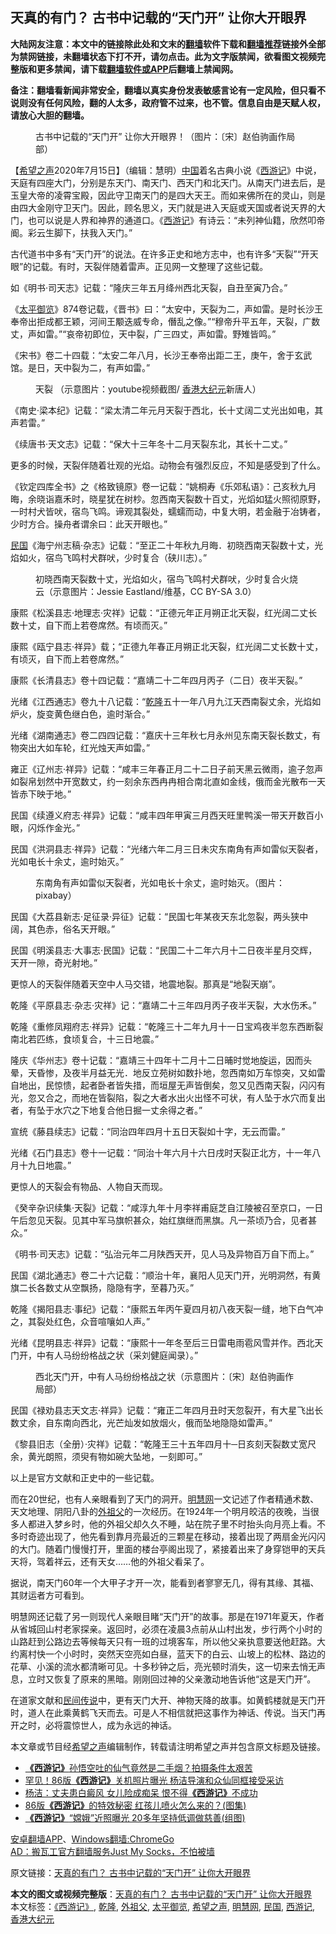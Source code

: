  <h2>天真的有门？  古书中记载的“天门开” 让你大开眼界</h2> <p class="notice"><b>大陆网友注意：本文中的链接除此处和文末的<a href="https://github.com/bannedbook/fanqiang" >翻墙</a>软件下载和<a href="https://github.com/killgcd/justmysocks/blob/master/README.md">翻墙推荐</a>链接外全部为禁网链接，未翻墙状态下打不开，请勿点击。此为文字版禁闻，欲看图文视频完整版和更多禁闻，请下载<a href="https://github.com/bannedbook/fanqiang">翻墙软件或APP</a>后翻墙上禁闻网。</p><p>备注：翻墙看新闻非常安全，翻墙以真实身份发表敏感言论有一定风险，但只看不说则没有任何风险，翻的人太多，政府管不过来，也不管。信息自由是天赋人权，请放心大胆的翻墙。</b></p>  <div class="entry"> <figure><figcaption>古书中记载的“天门开” 让你大开眼界！（图片：〔宋〕赵伯驹画作局部）</figcaption></figure> <p>【<span class='wp_keywordlink_affiliate'><a href="https://www.soundofhope.org" title="希望之声" target="_blank">希望之声</a></span>2020年7月15日】（编辑：慧明）<span class='wp_keywordlink_affiliate'><a href="https://www.bannedbook.org/" title="中国" target="_blank">中国</a></span>着名古典小说《<span class='wp_keywordlink'><a href="https://www.bannedbook.org/forum24/topic1503.html" title="深度揭秘《西游记》蕴含的玄机" target="_blank">西游记</a></span>》中说，天庭有四座大门，分别是东天门、南天门、西天门和北天门。从南天门进去后，是玉皇大帝的凌霄宝殿，因此守卫南天门的是四大天王。而如来佛所在的灵山，则是由四大金刚守卫天门。因此，顾名思义，天门就是进入天庭或天国或者说天界的大门，也可以说是人界和神界的通道口。《<a href="https://www.bannedbook.org/bnews/tag/%e8%a5%bf%e6%b8%b8%e8%ae%b0/" class="st_tag internal_tag" rel="tag" title="标签 西游记 下的日志">西游记</a>》有诗云：“未列神仙籍，欣然叩帝阍。彩云生脚下，扶我入天门。”</p> <p>古代道书中多有“天门开”的说法。在许多正史和地方志中，也有许多“天裂”“开天眼”的记载。有时，天裂伴随着雷声。正见网一文整理了这些记载。</p> <p>如《明书·司天志》记载：“隆庆三年五月绛州西北天裂，自丑至寅乃合。”</p> <p>《<a href="https://www.bannedbook.org/bnews/tag/%E5%A4%AA%E5%B9%B3%E5%BE%A1%E8%A7%88/" class="st_tag internal_tag" rel="tag" title="标签 太平御览 下的日志">太平御览</a>》874卷记载，《晋书》曰：“太安中，天裂为二，声如雷。是时长沙王奉帝出拒成都王颖，河间王颙迭威专命，僭乱之像。”“穆帝升平五年，天裂，广数丈，声如雷。”“哀帝初即位，天中裂，广三四丈，声如雷。野雉皆鸣。”</p> <p>《宋书》卷二十四载：“太安二年八月，长沙王奉帝出距二王，庚午，舍于玄武馆。是日，天中裂为二，有声如雷。”</p> <figure><figcaption>天裂 （示意图片：youtube视频截图/ <a href="https://www.bannedbook.org/bnews/tag/%E9%A6%99%E6%B8%AF%E5%A4%A7%E7%BA%AA%E5%85%83/" class="st_tag internal_tag" rel="tag" title="标签 香港大纪元 下的日志">香港大纪元</a>新唐人）</figcaption></figure> <p>《南史·梁本纪》记载：“梁太清二年元月天裂于西北，长十丈阔二丈光出如电，其声若雷。”</p> <p>《续唐书·天文志》记载：“保大十三年冬十二月天裂东北，其长十二丈。”</p> <p>更多的时候，天裂伴随着壮观的光焰。动物会有强烈反应，不知是感受到了什么。</p> <p>《钦定四库全书》之《格致镜原》卷一记载：“姚桐寿《乐郊私语》：己亥秋九月晦，余晓诣嘉禾时，晓星犹在树杪。忽西南天裂数十百丈，光熖如猛火照彻原野，一时村犬皆吠，宿鸟飞鸣。谛观其裂处，蠕蠕而动，中复大明，若金融于冶铸者，少时方合。操舟者谓余曰：此天开眼也。”</p> <p><a href="https://www.bannedbook.org/bnews/tag/%E6%B0%91%E5%9B%BD/" class="st_tag internal_tag" rel="tag" title="标签 民国 下的日志">民国</a>《海宁州志稿·杂志》记载：“至正二十年秋九月晦．初晓西南天裂数十丈，光焰如火，宿鸟飞鸣村犬群吠，少时复合（硖川志）。”</p>  <figure><figcaption>初晓西南天裂数十丈，光焰如火，宿鸟飞鸣村犬群吠，少时复合火烧云（示意图片：Jessie Eastland/维基，CC BY-SA 3.0）</figcaption></figure> <p>康熙《松溪县志·地理志·灾祥》记载：“正德元年正月朔正北天裂，红光阔二丈长数十丈，自下而上若卷席然。有顷而灭。”</p> <p>康熙《瓯宁县志·祥异》载；“正德九年春正月朔正北天裂，红光阔二丈长数十丈，有顷灭，自下而上若卷席然。”</p> <p>康熙《长清县志》卷十四记载：“嘉靖二十二年四月丙子（二日）夜半天裂。”</p> <p>光绪《江西通志》卷九十八记载：“<a href="https://www.bannedbook.org/bnews/tag/%e4%b9%be%e9%9a%86/" class="st_tag internal_tag" rel="tag" title="标签 乾隆 下的日志">乾隆</a>五十一年八月九江天西南裂丈余，光焰如炉火，旋变黄色继白色，逾时渐合。”</p> <p>光绪《湖南通志》卷二四四记载：“嘉庆十三年秋七月永州见东南天裂长数丈，有物突出大如车轮，红光烛天声如雷。”</p> <p>雍正《辽州志·祥异》记载：“咸丰三年春正月二十二日子前天黑云微雨，逾子忽声如裂帛划然中开宽数丈，约一刻余东西冉冉相合南北直如金线，俄而金光散布一天皆赤下映于地。”</p> <p>民国《续遵义府志·祥异》记载：“咸丰四年甲寅三月西天旺里鸭溪一带天开数百小眼，闪烁作金光。”</p> <p>民国《洪洞县志·祥异》记载：“光绪六年二月三日未灾东南角有声如雷似天裂者，光如电长十余丈，逾时始灭。”</p> <figure><figcaption>东南角有声如雷似天裂者，光如电长十余丈，逾时始灭。（图片： pixabay）</figcaption></figure> <p>民国《大荔县新志·足征录·异征》记载：“民国七年某夜天东北忽裂，两头狭中阔，其色赤，俗名天开眼。”</p> <p>民国《明溪县志·大事志·民国》记载：“民国二十二年六月十二日夜半星月交辉，天开一隙，奇光射地。”</p>  <p>更惊人的天裂伴随着天空中人马交错，地震地裂。那真是“地裂天崩”。</p> <p>乾隆《平原县志·杂志·灾祥》记：“嘉靖二十三年四月丙子夜半天裂，大水伤禾。”</p> <p>乾隆《重修凤翔府志·祥异》记载：“乾隆三十二年九月十一日宝鸡夜半忽东西断裂南北若匹练，食顷复合，十三日地震。”</p> <p>隆庆《华州志》卷十记载：“嘉靖三十四年十二月十二日晡时觉地旋运，因而头晕，天昏惨，及夜半月益无光．地反立苑树如数扑地，忽西南如万车惊突，又如雷自地出，民惊愦，起者卧者皆失措，而垣屋无声皆倒矣，忽又见西南天裂，闪闪有光，忽又合之，而地在皆裂陷，裂之大者水出火出怪不可状，有人坠于水穴而复出者，有坠于水穴之下地复合他日掘一丈余得之者。”</p> <p>宣统《藤县续志》记载：“同治四年四月十五日天裂如十字，无云而雷。”</p> <p>光绪《石门县志》卷十一记载：“同治十年六月十六日戌时天裂正北方，十一年八月十九日地震。”</p> <p>更惊人的天裂会有物品、人物自天而现。</p> <p>《癸辛杂识续集·天裂》记载：“咸淳九年十月李祥甫庭芝自江陵被召至京口，一日午后忽见天裂。见其中军马旗帜甚众，始红旗继而黑旗。凡一茶顷乃合，见者甚众。”</p> <p>《明书·司天志》记载：“弘治元年二月陕西天开，见人马及异物百万自下而上。”</p> <p>民国《湖北通志》卷二十六记载：“顺治十年，襄阳人见天门开，光明洞然，有黄旗二长各数丈从空飘扬，隐隐有字，至暮乃灭。”</p>  <p>乾隆《揭阳县志·事纪》记载：“康熙五年丙午夏四月初八夜天裂一缝，地下白气冲之，其裂处红色，众音喧嚷如人声。”</p> <p>光绪《昆明县志·祥异》记载：“康熙十一年冬至后三日雷电雨雹风雪并作。西北天门开，中有人马纷纷格战之状（采刘健庭闻录）。”</p> <figure><figcaption>西北天门开，中有人马纷纷格战之状（示意图片：〔宋〕赵伯驹画作局部）</figcaption></figure> <p>民国《禄劝县志天文志·祥异》记载：“雍正二年四月丑时天忽裂开，有大星飞出长数丈余，自东南向西北，光芒灿发如放烟火，俄而坠地隐隐如雷声。”</p> <p>《黎县旧志（全册）·灾祥》记载：“乾隆王三十五年四月十─日亥刻天裂数丈宽尺余，黄光朗照，须臾有物如碗大坠地，一刻即可。”</p> <p>以上是官方文献和正史中的一些记载。</p> <p>而在20世纪，也有人亲眼看到了天门的洞开。<a href="https://www.bannedbook.org/bnews/tag/%e6%98%8e%e6%85%a7%e7%bd%91/" class="st_tag internal_tag" rel="tag" title="标签 明慧网 下的日志">明慧网</a>一文记述了作者精通术数、天文地理、阴阳八卦的<a href="https://www.bannedbook.org/bnews/tag/%E5%A4%96%E7%A5%96%E7%88%B6/" class="st_tag internal_tag" rel="tag" title="标签 外祖父 下的日志">外祖父</a>的一次经历。在1924年一个明月皎洁的夜晚，当很多人都进入梦乡时，他的外祖父却久久不睡，站在院子里不时抬头向月亮上看。不多时奇迹出现了，他先看到靠月亮最近的三颗星在移动，接着出现了两扇金光闪闪的大门。随着门慢慢打开，里面的楼台亭阁出现了，紧接着出来了身穿铠甲的天兵天将，驾着祥云，还有天女……他的外祖父看呆了。</p> <p>据说，南天门60年一个大甲子才开一次，能看到者寥寥无几，得有其缘、其福、其财运者方可看到。</p> <p>明慧网还记载了另一则现代人亲眼目睹“天门开”的故事。那是在1971年夏天，作者从省城回山村老家探亲。返回时，必须在凌晨3点前从山村出发，步行两个小时的山路赶到公路边去等候每天只有一班的过境客车，所以他父亲执意要送他赶路。大约离村快一个小时时，突然天空亮如白昼，蓝天下的白云、山坡上的松林、路边的花草、小溪的流水都清晰可见。十多秒钟之后，亮光顿时消失，这一切来去悄无声息，立时又恢复了原来的黑暗。刚刚回过神的父亲激动地告诉他“这是天门开”。</p> <p>在道家文献和<span class='wp_keywordlink'><a href="https://www.bannedbook.org/forum2/topic1601.html" title="正见网《民间传说》" target="_blank">民间传说</a></span>中，更有天门大开、神物天降的故事。如黄鹤楼就是天门开时，道人在此乘黄鹤飞天而去。可是人不相信就把这事作为神话、传说。当天门再开之时，必将震惊世人，成为永远的神话。</p> <p>本文章或节目经<a href="https://www.bannedbook.org/bnews/tag/%e5%b8%8c%e6%9c%9b%e4%b9%8b%e5%a3%b0/" class="st_tag internal_tag" rel="tag" title="标签 希望之声 下的日志">希望之声</a>编辑制作，转载请注明希望之声并包含原文标题及链接。</p>  <ul class='op-related-articles' title='相关阅读'> <li><a href='https://www.bannedbook.org/bnews/yule/20200706/1356251.html' target='_blank'><b>《西游记》</b>孙悟空吐的仙气竟然是二手烟？拍摄条件太艰苦</a></li> <li><a href='https://www.bannedbook.org/bnews/yule/20200701/1354188.html' target='_blank'>罕见！86版<b>《西游记》</b>关机照片曝光 杨洁导演和众仙同框接受采访</a></li> <li><a href='https://www.bannedbook.org/bnews/yule/20200701/1353688.html' target='_blank'>杨洁：丈夫患白癜风 女儿险成痴呆 恨不得<b>《西游记》</b>不成功</a></li> <li><a href='https://www.bannedbook.org/bnews/yule/20200520/1331209.html' target='_blank'>86版<b>《西游记》</b>的特效秘密 红孩儿喷火怎么来的？(图集)</a></li> <li><a href='https://www.bannedbook.org/bnews/yule/20200510/1325699.html' target='_blank'><b>《西游记》</b>“嫦娥”近照曝光 20多年坚持低调做慈善(组图)</a></li> </ul> <div class="texttj"> <a href="https://github.com/bannedbook/fanqiang/wiki/%E7%A6%81%E9%97%BB%E7%BD%91%E5%AE%89%E5%8D%93%E7%BF%BB%E5%A2%99%E6%96%B0%E9%97%BBAPP" target="_blank">安卓翻墙APP</a>、<a href="https://github.com/bannedbook/fanqiang/wiki/Chrome%E4%B8%80%E9%94%AE%E7%BF%BB%E5%A2%99%E5%8C%85" target="_blank">Windows翻墙:ChromeGo</a><br/> <a href="https://github.com/killgcd/justmysocks/blob/master/README.md" target="_blank">AD：搬瓦工官方翻墙服务Just My Socks，不怕被墙</a> </div><p>原文链接：<a class="src_link"  href="https://www.soundofhope.org/post/399814" target="_blank">天真的有门？ 古书中记载的“天门开” 让你大开眼界</a></p><a name='sharetosocial'></a>         <div><b>本文的图文或视频完整版</b>：<a href='https://www.bannedbook.org/bnews/comments/20200715/1361289.html'>天真的有门？  古书中记载的“天门开” 让你大开眼界</a></div>  </div><!--END ENTRY--> <div class="postfooter"> <div>本文标签：<a href="https://www.bannedbook.org/bnews/tag/%E3%80%8A%E8%A5%BF%E6%B8%B8%E8%AE%B0%E3%80%8B/" rel="tag">《西游记》</a>, <a href="https://www.bannedbook.org/bnews/tag/%e4%b9%be%e9%9a%86/" rel="tag">乾隆</a>, <a href="https://www.bannedbook.org/bnews/tag/%E5%A4%96%E7%A5%96%E7%88%B6/" rel="tag">外祖父</a>, <a href="https://www.bannedbook.org/bnews/tag/%E5%A4%AA%E5%B9%B3%E5%BE%A1%E8%A7%88/" rel="tag">太平御览</a>, <a href="https://www.bannedbook.org/bnews/tag/%e5%b8%8c%e6%9c%9b%e4%b9%8b%e5%a3%b0/" rel="tag">希望之声</a>, <a href="https://www.bannedbook.org/bnews/tag/%e6%98%8e%e6%85%a7%e7%bd%91/" rel="tag">明慧网</a>, <a href="https://www.bannedbook.org/bnews/tag/%E6%B0%91%E5%9B%BD/" rel="tag">民国</a>, <a href="https://www.bannedbook.org/bnews/tag/%e8%a5%bf%e6%b8%b8%e8%ae%b0/" rel="tag">西游记</a>, <a href="https://www.bannedbook.org/bnews/tag/%E9%A6%99%E6%B8%AF%E5%A4%A7%E7%BA%AA%E5%85%83/" rel="tag">香港大纪元</a></div>  </div><!--END POSTFOOTER--> 